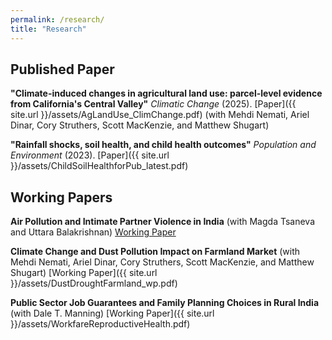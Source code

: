 ```yaml
---
permalink: /research/
title: "Research"
---
```

## Published Paper
**"Climate-induced changes in agricultural land use: parcel-level evidence from California's Central Valley"** *Climatic Change* (2025). [Paper]({{ site.url }}/assets/AgLandUse_ClimChange.pdf) (with Mehdi Nemati, Ariel Dinar, Cory Struthers, Scott MacKenzie, and Matthew Shugart) 

**"Rainfall shocks, soil health, and child health outcomes"** *Population and Environment* (2023). [Paper]({{ site.url }}/assets/ChildSoilHealthforPub_latest.pdf)
## Working Papers
**Air Pollution and Intimate Partner Violence in India** (with Magda Tsaneva and Uttara Balakrishnan) [Working Paper](https://papers.ssrn.com/sol3/papers.cfm?abstract_id=5099829)

**Climate Change and Dust Pollution Impact on Farmland Market** (with Mehdi Nemati, Ariel Dinar, Cory Struthers, Scott MacKenzie, and Matthew Shugart) [Working Paper]({{ site.url }}/assets/DustDroughtFarmland_wp.pdf)

**Public Sector Job Guarantees and Family Planning Choices in Rural India** (with Dale T. Manning) [Working Paper]({{ site.url }}/assets/WorkfareReproductiveHealth.pdf)

 






